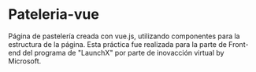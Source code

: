 # Pateleria-vue
Página de pastelería creada con vue.js, utilizando componentes para la estructura de la página.
Esta práctica fue realizada para la parte de Front-end del programa de "LaunchX" por parte de inovacción virtual by Microsoft.
